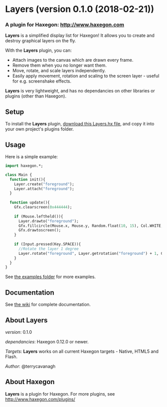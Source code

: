 # Layers (version 0.1.0 (2018-02-21))
### A plugin for Haxegon: http://www.haxegon.com

**Layers** is a simplified display list for Haxegon! It allows you to create and destroy graphical layers on the fly.

With the **Layers** plugin, you can:
 - Attach images to the canvas which are drawn every frame.
 - Remove them when you no longer want them.
 - Move, rotate, and scale layers independently.
 - Easily apply movement, rotation and scaling to the screen layer - useful for e.g. screenshake effects.

**Layers** is very lightweight, and has no dependancies on other libraries or plugins (other than Haxegon).

## Setup

To install the **Layers** plugin, <a href="https://raw.githubusercontent.com/haxegon/plugin_layers/master/plugins/Layer.hx">download this Layers.hx file</a>, and copy it into your own project's plugins folder.

## Usage

Here is a simple example:

``` haxe
import haxegon.*;

class Main {
  function init(){
    Layer.create("foreground");
    Layer.attach("foreground");
  }
  
  function update(){
    Gfx.clearscreen(0x444444);
    
    if (Mouse.leftheld()){
      Layer.drawto("foreground");
      Gfx.fillcircle(Mouse.x, Mouse.y, Random.float(10, 15), Col.WHITE, 0.75);
      Gfx.drawtoscreen();
    }
    
    if (Input.pressed(Key.SPACE)){
      //Rotate the layer 1 degree
      Layer.rotate("foreground", Layer.getrotation("foreground") + 1, Gfx.CENTER, Gfx.CENTER);
    }
  }
}
```

See <a href="https://github.com/haxegon/plugin_layers/tree/master/examples">the examples folder</a> for more examples. 

## Documentation

See <a href="https://github.com/haxegon/plugin_layers/wiki">the wiki</a> for complete documentation.

## About Layers

*version*: 0.1.0

*dependancies*: Haxegon 0.12.0 or newer.

*Targets*: **Layers** works on all current Haxegon targets - Native, HTML5 and Flash.

*Author*: @terrycavanagh

## About Haxegon

**Layers** is a plugin for Haxegon. For more plugins, see http://www.haxegon.com/plugins/
